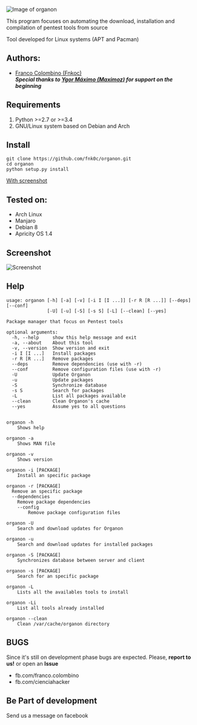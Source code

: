 ![Image of organon](https://i.imgur.com/VvoUkMP.jpg)

This program focuses on automating the download, installation and compilation of pentest tools from source

Tool developed for Linux systems (APT and Pacman)

Authors:
--------
* [Franco Colombino (Fnkoc)](https://github.com/fnk0c)  
***Special thanks to [Ygor Máximo (Maximoz)](https://github.com/maximozsec) for support on the beginning***

Requirements
-------------
1. Python >=2.7 or >=3.4    
2. GNU/Linux system based on Debian and Arch

Install
-------
	git clone https://github.com/fnk0c/organon.git
	cd organon
	python setup.py install

[With screenshot](http://organon.ddns.net/install)

Tested on:
----------
* Arch Linux
* Manjaro
* Debian 8
* Apricity OS 1.4

Screenshot
----------
![Screenshot](http://i.imgur.com/xjBVGMG.png)

Help
----
```
usage: organon [-h] [-a] [-v] [-i I [I ...]] [-r R [R ...]] [--deps] [--conf]
               [-U] [-u] [-S] [-s S] [-L] [--clean] [--yes]

Package manager that focus on Pentest tools

optional arguments:
  -h, --help     show this help message and exit
  -a, --about    About this tool
  -v, --version  Show version and exit
  -i I [I ...]   Install packages
  -r R [R ...]   Remove packages
  --deps         Remove dependencies (use with -r)
  --conf         Remove configuration files (use with -r)
  -U             Update Organon
  -u             Update packages
  -S             Synchronize database
  -s S           Search for packages
  -L             List all packages available
  --clean        Clean Organon's cache
  --yes          Assume yes to all questions


organon -h
	Shows help

organon -a
	Shows MAN file

organon -v 
	Shows version

organon -i [PACKAGE]
	Install an specific package

organon -r [PACKAGE]
  Remove an specific package
  --dependencies
  	Remove package dependencies
	--config
		Remove package configuration files

organon -U
	Search and download updates for Organon

organon -u
	Search and download updates for installed packages

organon -S [PACKAGE]
	Synchronizes database between server and client

organon -s [PACKAGE]
	Search for an specific package

organon -L
	Lists all the availables tools to install

organon -Li
	List all tools already installed

organon --clean
	Clean /var/cache/organon directory
```

BUGS
----
Since it's still on development phase bugs are expected. Please, **report to us!** or open an **Issue**
* fb.com/franco.colombino
* fb.com/cienciahacker

Be Part of development
----------------------
Send us a message on facebook
